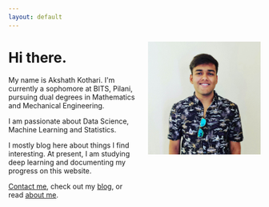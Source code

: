 ```yaml
---
layout: default
---
```


<img src="/assets/images/front-capture.jpg" style="float:right; margin-left:15px; margin-top:10px; margin-bottom:10px;" width="225" height="225" >

# Hi there.

My name is Akshath Kothari. I'm currently a sophomore at BITS, Pilani, pursuing dual degrees in Mathematics and Mechanical Engineering.

I am passionate about Data Science, Machine Learning and Statistics.

I mostly blog here about things I find interesting. At present, I am studying deep learning and documenting my progress on this website.

[Contact me](/contact/),
check out my [blog](/blog/index.html), or  
read [about me](/about/).